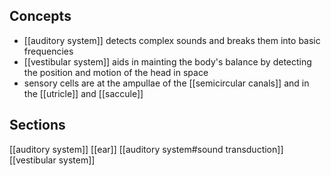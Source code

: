 ## Concepts
- [[auditory system]] detects complex sounds and breaks them into basic frequencies
- [[vestibular system]] aids in mainting the body's balance by detecting the position and motion of the head in space
- sensory cells are at the ampullae of the [[semicircular canals]] and in the [[utricle]] and [[saccule]]

## Sections
[[auditory system]]
[[ear]]
[[auditory system#sound transduction]]
[[vestibular system]]